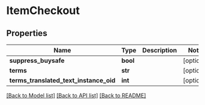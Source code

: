 # ItemCheckout

## Properties
Name | Type | Description | Notes
------------ | ------------- | ------------- | -------------
**suppress_buysafe** | **bool** |  | [optional] 
**terms** | **str** |  | [optional] 
**terms_translated_text_instance_oid** | **int** |  | [optional] 

[[Back to Model list]](../README.md#documentation-for-models) [[Back to API list]](../README.md#documentation-for-api-endpoints) [[Back to README]](../README.md)


